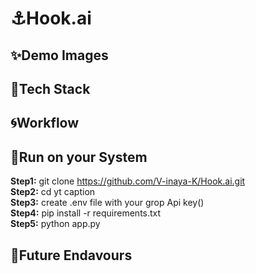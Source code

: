 # ⚓Hook.ai

## ✨Demo Images

## 🧲Tech Stack

## 🌀Workflow

## 🌊Run on your System

**Step1:** git clone https://github.com/V-inaya-K/Hook.ai.git<br />
**Step2:** cd yt caption<br />
**Step3:** create .env file with your grop Api key()<br />
**Step4:** pip install -r requirements.txt<br />
**Step5:** python app.py<br />

## 🚀Future Endavours

